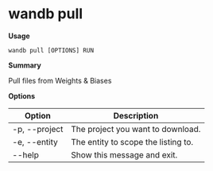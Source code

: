# wandb pull

**Usage**

`wandb pull [OPTIONS] RUN`

**Summary**

Pull files from Weights & Biases

**Options**

| **Option**    | **Description**                     |
| ------------- | ----------------------------------- |
| -p, --project | The project you want to download.   |
| -e, --entity  | The entity to scope the listing to. |
| --help        | Show this message and exit.         |
